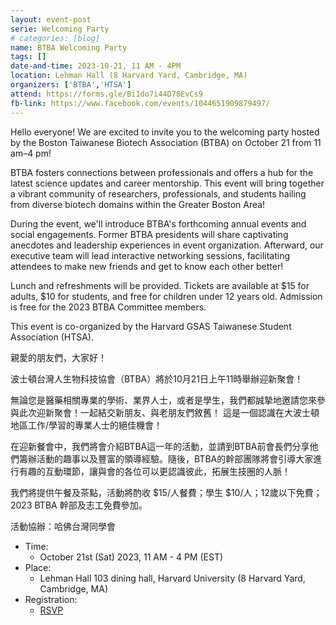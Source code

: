 ```yaml
---
layout: event-post
serie: Welcoming Party
# categories: [blog]
name: BTBA Welcoming Party
tags: []
date-and-time: 2023-10-21, 11 AM - 4PM
location: Lehman Hall (8 Harvard Yard, Cambridge, MA)
organizers: ['BTBA','HTSA']
attend: https://forms.gle/Bi1do7i44D78EvCs9
fb-link: https://www.facebook.com/events/1044651909879497/
---
```


Hello everyone! We are excited to invite you to the welcoming party hosted by the Boston Taiwanese Biotech Association (BTBA) on October 21 from 11 am–4 pm!

BTBA fosters connections between professionals and offers a hub for the latest science updates and career mentorship. This event will bring together a vibrant community of researchers, professionals, and students hailing from diverse biotech domains within the Greater Boston Area!

During the event, we'll introduce BTBA's forthcoming annual events and social engagements. Former BTBA presidents will share captivating anecdotes and leadership experiences in event organization. Afterward, our executive team will lead interactive networking sessions, facilitating attendees to make new friends and get to know each other better!

Lunch and refreshments will be provided. Tickets are available at $15 for adults, $10 for students, and free for children under 12 years old. Admission is free for the 2023 BTBA Committee members.

This event is co-organized by the Harvard GSAS Taiwanese Student Association (HTSA).


親愛的朋友們，大家好！

波士頓台灣人生物科技協會（BTBA）將於10月21日上午11時舉辦迎新聚會！

無論您是醫藥相關專業的學術、業界人士，或者是學生，我們都誠摯地邀請您來參與此次迎新聚會！一起結交新朋友、與老朋友們敘舊！
這是一個認識在大波士頓地區工作/學習的專業人士的絕佳機會！

在迎新餐會中，我們將會介紹BTBA這一年的活動，並請到BTBA前會長們分享他們籌辦活動的趣事以及豐富的領導經驗。隨後，BTBA的幹部團隊將會引導大家進行有趣的互動環節，讓與會的各位可以更認識彼此，拓展生技圈的人脈！

我們將提供午餐及茶點，活動將酌收 $15/人餐費；學生 $10/人；12歲以下免費；2023 BTBA 幹部及志工免費參加。

活動協辦：哈佛台灣同學會

- Time:
    - October 21st (Sat) 2023, 11 AM - 4 PM (EST)
- Place:
    - Lehman Hall 103 dining hall, Harvard University (8 Harvard Yard, Cambridge, MA)
- Registration:
    - [RSVP](https://forms.gle/Bi1do7i44D78EvCs9)
